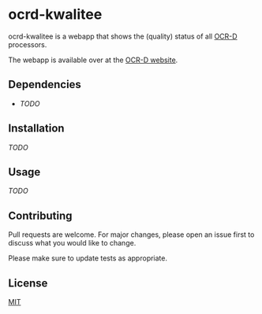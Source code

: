 # ocrd-kwalitee

ocrd-kwalitee is a webapp that shows the (quality) status of all [OCR-D](http://github.com/OCR-D) processors.

The webapp is available over at the [OCR-D website](https://ocr-d.de/kwalitee/).

## Dependencies

- $TODO$

## Installation

$TODO$

## Usage

$TODO$

## Contributing

Pull requests are welcome. For major changes, please open an issue first to discuss what you would like to change.

Please make sure to update tests as appropriate.

## License

[MIT](LICENSE)
